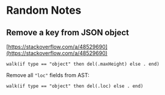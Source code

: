 # Random Notes

## Remove a key from JSON object

[https://stackoverflow.com/a/48529690](https://stackoverflow.com/a/48529690)

```jq
walk(if type == "object" then del(.maxHeight) else . end)
```

Remove all `"loc"` fields from AST:

```jq
walk(if type == "object" then del(.loc) else . end)
```

